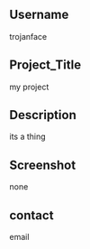 
## Username
trojanface

## Project_Title
my project

## Description
its a thing

## Screenshot
none

## contact
email
